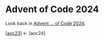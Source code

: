 # Advent of Code 2024

Look back in [Advent ... of Code 2024](https://adventofcode.com/2024).


[[aoc23](https://github.com/codybartfast/aoc23)] <- [aoc24]